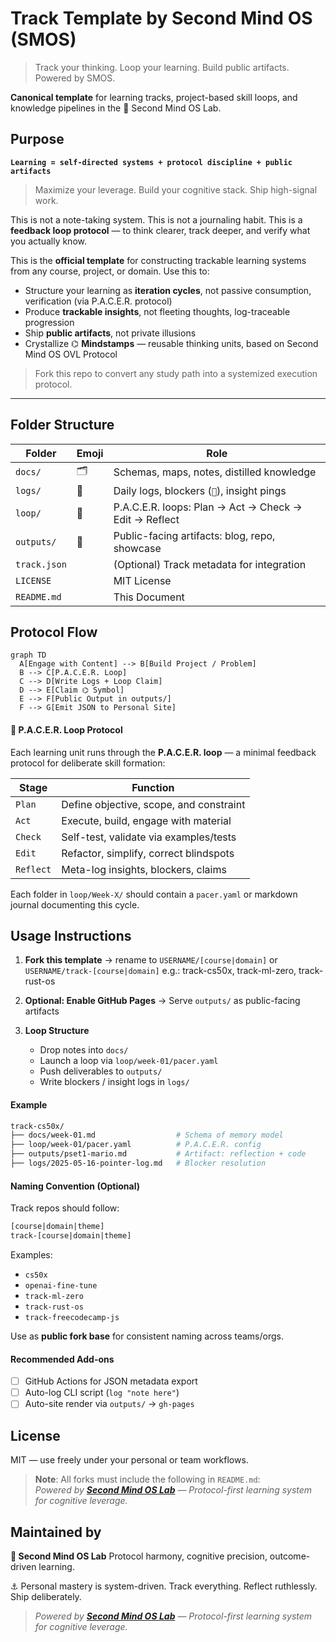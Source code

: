 # Track Template by Second Mind OS (SMOS)

> Track your thinking. Loop your learning. Build public artifacts. Powered by SMOS.

**Canonical template** for learning tracks, project-based skill loops, and knowledge pipelines in the 🧱 Second Mind OS Lab.

## Purpose

**`Learning = self-directed systems + protocol discipline + public artifacts`**

> Maximize your leverage. Build your cognitive stack. Ship high-signal work.

This is not a note-taking system.
This is not a journaling habit.
This is a **feedback loop protocol** — to think clearer, track deeper, and verify what you actually know.

This is the **official template** for constructing trackable learning systems from any course, project, or domain. Use this to:

- Structure your learning as **iteration cycles**, not passive consumption, verification (via P.A.C.E.R. protocol)
- Produce **trackable insights**, not fleeting thoughts, log-traceable progression
- Ship **public artifacts**, not private illusions
- Crystallize ⌬ **Mindstamps** — reusable thinking units, based on Second Mind OS OVL Protocol

> Fork this repo to convert any study path into a systemized execution protocol.

---

## Folder Structure

| Folder       | Emoji | Role                                                  |
| ------------ | ----- | ----------------------------------------------------- |
| `docs/`      | 🗂️    | Schemas, maps, notes, distilled knowledge             |
| `logs/`      | 📃    | Daily logs, blockers (`🚧`), insight pings            |
| `loop/`      | 🔁    | P.A.C.E.R. loops: Plan → Act → Check → Edit → Reflect |
| `outputs/`   | 🚀    | Public-facing artifacts: blog, repo, showcase         |
| `track.json` |       | (Optional) Track metadata for integration             |
| `LICENSE`    |       | MIT License                                           |
| `README.md`  |       | This Document                                         |

## Protocol Flow

```mermaid
graph TD
  A[Engage with Content] --> B[Build Project / Problem]
  B --> C[P.A.C.E.R. Loop]
  C --> D[Write Logs + Loop Claim]
  D --> E[Claim ⌬ Symbol]
  E --> F[Public Output in outputs/]
  F --> G[Emit JSON to Personal Site]
```

#### 🔁 P.A.C.E.R. Loop Protocol

Each learning unit runs through the **P.A.C.E.R. loop** — a minimal feedback protocol for deliberate skill formation:

| Stage     | Function                                |
| --------- | --------------------------------------- |
| `Plan`    | Define objective, scope, and constraint |
| `Act`     | Execute, build, engage with material    |
| `Check`   | Self-test, validate via examples/tests  |
| `Edit`    | Refactor, simplify, correct blindspots  |
| `Reflect` | Meta-log insights, blockers, claims     |

Each folder in `loop/Week-X/` should contain a `pacer.yaml` or markdown journal documenting this cycle.

## Usage Instructions

1. **Fork this template** → rename to `USERNAME/[course|domain]` or `USERNAME/track-[course|domain]`
   e.g.: track-cs50x, track-ml-zero, track-rust-os

2. **Optional: Enable GitHub Pages**
   → Serve `outputs/` as public-facing artifacts

3. **Loop Structure**

   - Drop notes into `docs/`
   - Launch a loop via `loop/week-01/pacer.yaml`
   - Push deliverables to `outputs/`
   - Write blockers / insight logs in `logs/`

#### Example

```bash
track-cs50x/
├── docs/week-01.md                  # Schema of memory model
├── loop/week-01/pacer.yaml          # P.A.C.E.R. config
├── outputs/pset1-mario.md           # Artifact: reflection + code
├── logs/2025-05-16-pointer-log.md   # Blocker resolution
```

#### Naming Convention (Optional)

Track repos should follow:

```txt
[course|domain|theme]
track-[course|domain|theme]
```

Examples:

- `cs50x`
- `openai-fine-tune`
- `track-ml-zero`
- `track-rust-os`
- `track-freecodecamp-js`

Use as **public fork base** for consistent naming across teams/orgs.

#### Recommended Add-ons

- [ ] GitHub Actions for JSON metadata export
- [ ] Auto-log CLI script (`log "note here"`)
- [ ] Auto-site render via `outputs/` → `gh-pages`

## License

MIT — use freely under your personal or team workflows.

> **Note**: All forks must include the following in `README.md`:  
> _Powered by [**Second Mind OS Lab**](https://github.com/secondmindlab) — Protocol-first learning system for cognitive leverage._

## Maintained by

**🧱 Second Mind OS Lab**
Protocol harmony, cognitive precision, outcome-driven learning.

⚓ Personal mastery is system-driven. Track everything. Reflect ruthlessly. Ship deliberately.

> _Powered by [**Second Mind OS Lab**](https://github.com/secondmindlab) — Protocol-first learning system for cognitive leverage._
